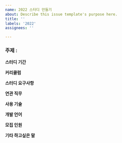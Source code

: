 ```yaml
---
name: 2022 스터디 만들기
about: Describe this issue template's purpose here.
title: ''
labels: '2022'
assignees: ''

---
```


### 주제 : 

**스터디 기간**


**커리큘럼**


**스터디 요구사항**


**연관 직무**


**사용 기술**


**개발 언어**


**모집 인원**


**기타 하고싶은 말**
